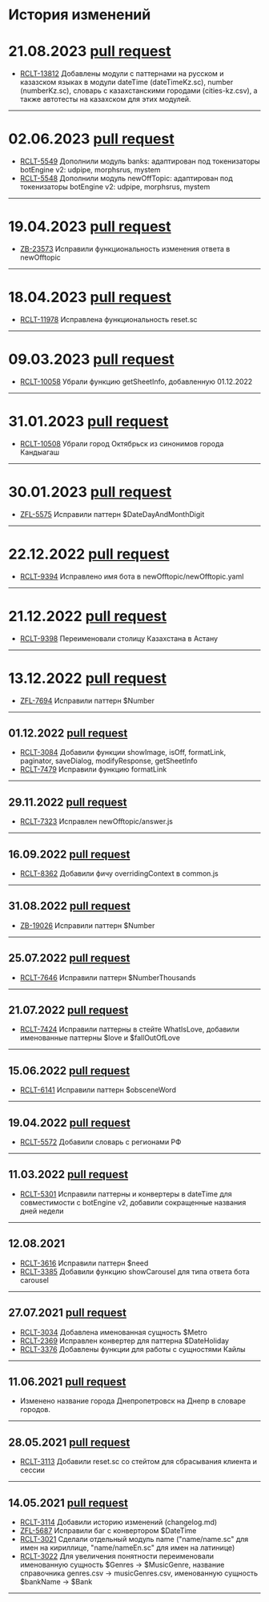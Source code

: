 # История изменений

# 21.08.2023 [pull request](https://gitlab.just-ai.com/jaicp/zb-common/-/merge_requests/206)
* [RCLT-13812](https://jira.just-ai.com/browse/RCLT-13812) Добавлены модули с паттернами на русском и казазском языках в модули dateTime (dateTimeKz.sc), number (numberKz.sc), словарь с казахстанскими городами (cities-kz.csv), а также автотесты на казахском для этих модулей.
___
# 02.06.2023 [pull request](https://gitlab.just-ai.com/jaicp/zb-common/-/merge_requests/204)
* [RCLT-5549](https://just-ai.atlassian.net/browse/RCLT-5549) Дополнили модуль banks: адаптирован под токенизаторы botEngine v2: udpipe, morphsrus, mystem
* [RCLT-5548](https://just-ai.atlassian.net/browse/RCLT-5548) Дополнили модуль newOffTopic: адаптирован под токенизаторы botEngine v2: udpipe, morphsrus, mystem
___
# 19.04.2023 [pull request](https://gitlab.just-ai.com/jaicp/zb-common/-/merge_requests/203)
* [ZB-23573](https://just-ai.atlassian.net/browse/ZB-23573) Исправили функциональность изменения ответа в newOfftopic
___

# 18.04.2023 [pull request](https://gitlab.just-ai.com/jaicp/zb-common/-/merge_requests/202)
* [RCLT-11978](https://just-ai.atlassian.net/browse/RCLT-11978) Исправлена функциональность reset.sc
____
# 09.03.2023 [pull request](https://gitlab.just-ai.com/jaicp/zb-common/-/merge_requests/201)
* [RCLT-10058](https://just-ai.atlassian.net/browse/RCLT-10058) Убрали функцию getSheetInfo, добавленную 01.12.2022
___

# 31.01.2023 [pull request](https://gitlab.just-ai.com/jaicp/zb-common/-/merge_requests/198)
* [RCLT-10508](https://just-ai.atlassian.net/browse/RCLT-10508) Убрали город Октябрьск из синонимов города Кандыагаш
___

# 30.01.2023 [pull request](https://gitlab.just-ai.com/jaicp/zb-common/-/merge_requests/197)
* [ZFL-5575](https://just-ai.atlassian.net/browse/ZFL-5575) Исправили паттерн $DateDayAndMonthDigit
___

# 22.12.2022 [pull request](https://gitlab.just-ai.com/jaicp/zb-common/-/merge_requests/196)
* [RCLT-9394](https://just-ai.atlassian.net/browse/RCLT-9394) Исправлено имя бота в newOfftopic/newOfftopic.yaml
___

# 21.12.2022 [pull request](https://gitlab.just-ai.com/jaicp/zb-common/-/merge_requests/194)
* [RCLT-9398](https://just-ai.atlassian.net/browse/RCLT-9398) Переименовали столицу Казахстана в Астану
___

# 13.12.2022 [pull request](https://gitlab.just-ai.com/jaicp/zb-common/-/merge_requests/193)
* [ZFL-7694](https://just-ai.atlassian.net/browse/ZFL-7694) Исправили паттерн $Number
___

## 01.12.2022 [pull request](https://gitlab.just-ai.com/jaicp/zb-common/-/merge_requests/187)
* [RCLT-3084](https://just-ai.atlassian.net/browse/RCLT-3084) Добавили функции showImage, isOff, formatLink, paginator, saveDialog, modifyResponse, getSheetInfo
* [RCLT-7479](https://just-ai.atlassian.net/browse/RCLT-7479) Исправили функцию formatLink
___

## 29.11.2022 [pull request](https://gitlab.just-ai.com/jaicp/zb-common/-/merge_requests/191/diffs)
* [RCLT-7323](https://just-ai.atlassian.net/browse/RCLT-7323) Исправлен newOfftopic/answer.js
___

## 16.09.2022 [pull request](https://bitbucket.org/just-ai/zb-common/pull-requests/181/rclt-8362-add-overridingcontext-to)
* [RCLT-8362](https://just-ai.atlassian.net/browse/RCLT-8362) Добавили фичу overridingContext в common.js
___

## 31.08.2022 [pull request](https://bitbucket.org/just-ai/zb-common/pull-requests/178/zb-19026-fix-number)
* [ZB-19026](https://just-ai.atlassian.net/browse/ZB-19026) Исправили паттерн $Number

___
## 25.07.2022 [pull request](https://bitbucket.org/just-ai/zb-common/pull-requests/176/rclt-7646-fix)
* [RCLT-7646](https://just-ai.atlassian.net/browse/RCLT-7646) Исправили паттерн $NumberThousands
___

## 21.07.2022 [pull request](https://bitbucket.org/just-ai/zb-common/pull-requests/175/edit-whatislove-pattern)
* [RCLT-7424](https://just-ai.atlassian.net/browse/RCLT-7424) Исправили паттерны в стейте WhatIsLove, добавили именованные паттерны $love и $fallOutOfLove
___

## 15.06.2022 [pull request](https://bitbucket.org/just-ai/zb-common/pull-requests/171/rclt-6141-fix-obscene)
* [RCLT-6141](https://just-ai.atlassian.net/browse/RCLT-6141) Исправили паттерн $obsceneWord
___

## 19.04.2022 [pull request](https://bitbucket.org/just-ai/zb-common/pull-requests/170)
* [RCLT-5572](https://just-ai.atlassian.net/browse/RCLT-5572) Добавили словарь с регионами РФ
___

## 11.03.2022 [pull request](https://bitbucket.org/just-ai/zb-common/pull-requests/169)
* [RCLT-5301](https://just-ai.atlassian.net/browse/RCLT-5301) Исправили паттерны и конвертеры в dateTime для совместимости с botEngine v2, добавили сокращенные названия дней недели
___

## 12.08.2021
* [RCLT-3616](https://just-ai.atlassian.net/browse/RCLT-3616) Исправили паттерн $need
* [RCLT-3385](https://just-ai.atlassian.net/browse/RCLT-3385) Добавили функцию showCarousel для типа ответа бота carousel
___

## 27.07.2021 [pull request](https://bitbucket.org/just-ai/zb-common/pull-requests/162/release-11014)
* [RCLT-3034](https://just-ai.atlassian.net/browse/RCLT-3034) Добавлена именованная сущность $Metro
* [RCLT-2369](https://just-ai.atlassian.net/browse/RCLT-2369) Исправлен конвертер для паттерна $DateHoliday
* [RCLT-3376](https://just-ai.atlassian.net/browse/RCLT-3376) Добавлены функции для работы с сущностями Кайлы
___

## 11.06.2021 [pull request](https://bitbucket.org/just-ai/zb-common/pull-requests/155/release-11012)
* Изменено название города Днепропетровск на Днепр в словаре городов.
___

## 28.05.2021 [pull request](https://bitbucket.org/just-ai/zb-common/pull-requests/152/release-11011)
* [RCLT-3113](https://just-ai.atlassian.net/browse/RCLT-3113) Добавили reset.sc cо стейтом для сбрасывания клиента и сессии
___

## 14.05.2021 [pull request](https://bitbucket.org/just-ai/zb-common/pull-requests/147/dev)
* [RCLT-3114](https://just-ai.atlassian.net/browse/RCLT-3114) Добавили историю изменений (changelog.md)
* [ZFL-5687](https://just-ai.atlassian.net/browse/ZFL-5687) Исправили баг с конвертором $DateTime
* [RCLT-3021](https://just-ai.atlassian.net/browse/RCLT-3021) Сделали отдельный модуль name ("name/name.sc" для имен на кириллице, "name/nameEn.sc" для имен на латинице)
* [RCLT-3022](https://just-ai.atlassian.net/browse/RCLT-3022) Для увеличения понятности переименовали
        именованную сущность $Genres → $MusicGenre,
        название справочника genres.csv → musicGenres.csv,
        именованную сущность $bankName → $Bank
___
